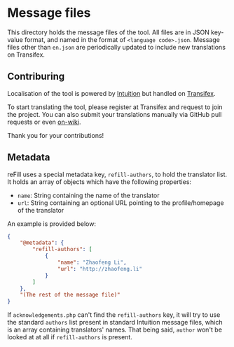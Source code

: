 # Message files
This directory holds the message files of the tool. All files are in JSON key-value format, and named in the format of `<language code>.json`. Message files other than `en.json` are periodically updated to include new translations on Transifex.

## Contriburing
Localisation of the tool is powered by [Intuition](https://github.com/Krinkle/intuition) but handled on [Transifex](https://www.transifex.com/projects/p/refill/).

To start translating the tool, please register at Transifex and request to join the project. You can also submit your translations manually via GitHub pull requests or even [on-wiki](https://en.wikipedia.org/wiki/User_talk:Zhaofeng_Li/reFill).

Thank you for your contributions!

## Metadata
reFill uses a special metadata key, `refill-authors`, to hold the translator list. It holds an array of objects which have the following properties:
- `name`: String containing the name of the translator
- `url`: String containing an optional URL pointing to the profile/homepage of the translator

An example is provided below:
```json
{
	"@metadata": {
		"refill-authors": [
			{
				"name": "Zhaofeng Li",
				"url": "http://zhaofeng.li"
			}
		]
	},
	"(The rest of the message file)"
}
```

If `acknowledgements.php` can't find the `refill-authors` key, it will try to use the standard `authors` list present in standard Intuition message files, which is an array containing translators' names. That being said, `author` won't be looked at at all if `refill-authors` is present.

